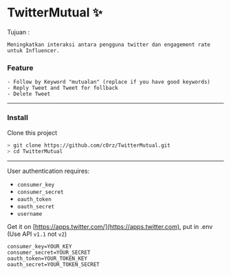 # TwitterMutual :sparkles:

Tujuan :
```
Meningkatkan interaksi antara pengguna twitter dan engagement rate untuk Influencer.
```

### Feature
```
- Follow by Keyword "mutualan" (replace if you have good keywords)
- Reply Tweet and Tweet for follback
- Delete Tweet
```

---
### Install
Clone this project
```bash
> git clone https://github.com/c0rz/TwitterMutual.git
> cd TwitterMutual
```
---
User authentication requires:
- `consumer_key`
- `consumer_secret`
- `oauth_token`
- `oauth_secret`
- `username`

Get it on [https://apps.twitter.com/](https://apps.twitter.com), put in .env (Use API `v1.1` not `v2`)
```
consumer_key=YOUR_KEY
consumer_secret=YOUR_SECRET
oauth_token=YOUR_TOKEN_KEY
oauth_secret=YOUR_TOKEN_SECRET
```
